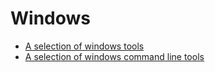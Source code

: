 # Windows

- [A selection of windows tools](windows_tools.md)
- [A selection of windows command line tools](windows_command_line_tools.md)